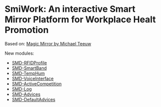 
# SmiWork: An interactive Smart Mirror Platform for Workplace Healt Promotion

Based on:  [Magic Mirror by Michael Teeuw](https://magicmirror.builders/)




New modules:


 
 * [SMD-RFIDProfile](https://github.com/OihaneGomez/SmiWork/tree/master/modules/SMD-RFIDProfile)
 * [SMD-SmartBand](https://github.com/OihaneGomez/SmiWork/tree/master/modules/SMD-SmartBand)
 * [SMD-TempHum](https://github.com/OihaneGomez/SmiWork/tree/master/modules/SMD-TempHum)
 * [SMD-VoiceInterface](https://github.com/OihaneGomez/SmiWork/tree/master/modules/SMD-VoiceInterface) 
 * [SMD-ActiveCompetition](https://github.com/OihaneGomez/SmiWork/tree/master/modules/SMD-ActiveCompetition)
 * [SMD-Log](https://github.com/OihaneGomez/SmiWork/tree/master/modules/SMD-Log)
 * [SMD-Advices](https://github.com/OihaneGomez/SmiWork/tree/master/modules/SMD-Advices)
 * [SMD-DefaultAdvices](https://github.com/OihaneGomez/SmiWork/tree/master/modules/SMD-DefaultAdvices)

